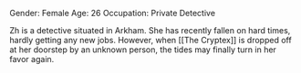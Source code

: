 Gender: Female
Age: 26
Occupation: Private Detective

Zh is a detective situated in Arkham. She has recently fallen on hard times, hardly getting any new jobs. However, when [[The Cryptex]] is dropped off at her doorstep by an unknown person, the tides may finally turn in her favor again.